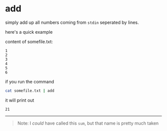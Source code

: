 # add

simply add up all numbers coming from `stdin` seperated by lines.

here's a quick example

content of somefile.txt:
    
    1
    2
    3
    4
    5
    6

if you run the command 
```sh
cat somefile.txt | add
```

it will print out
```
21
```

---
> Note: I _could_ have called this `sum`, but that name is pretty much taken

